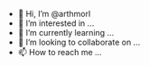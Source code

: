 - 👋 Hi, I’m @arthmorl
- 👀 I’m interested in ...
- 🌱 I’m currently learning ...
- 💞️ I’m looking to collaborate on ...
- 📫 How to reach me ...

<!---
arthmorl/arthmorl is a ✨ special ✨ repository because its `README.md` (this file) appears on your GitHub profile.
You can click the Preview link to take a look at your changes.
--->
